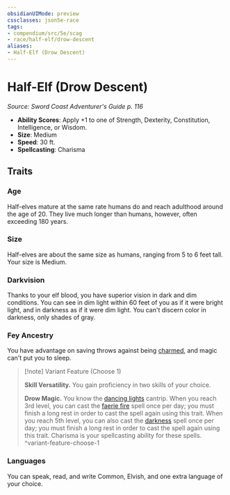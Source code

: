 ```yaml
---
obsidianUIMode: preview
cssclasses: json5e-race
tags:
- compendium/src/5e/scag
- race/half-elf/drow-descent
aliases:
- Half-Elf (Drow Descent)
---
```

# Half-Elf (Drow Descent)
*Source: Sword Coast Adventurer's Guide p. 116*  


- **Ability Scores**: Apply +1 to one of Strength, Dexterity, Constitution, Intelligence, or Wisdom.
- **Size**: Medium
- **Speed**: 30 ft.
- **Spellcasting**: Charisma

## Traits

### Age

Half-elves mature at the same rate humans do and reach adulthood around the age of 20. They live much longer than humans, however, often exceeding 180 years.

### Size

Half-elves are about the same size as humans, ranging from 5 to 6 feet tall. Your size is Medium.

### Darkvision

Thanks to your elf blood, you have superior vision in dark and dim conditions. You can see in dim light within 60 feet of you as if it were bright light, and in darkness as if it were dim light. You can't discern color in darkness, only shades of gray.

### Fey Ancestry

You have advantage on saving throws against being [charmed](conditions.md#Charmed), and magic can't put you to sleep.

> [!note] Variant Feature (Choose 1)
> 
> **Skill Versatility.** You gain proficiency in two skills of your choice.
> 
> **Drow Magic.** You know the [dancing lights](/3-Mechanics/CLI/spells/dancing-lights-xphb.md) cantrip. When you reach 3rd level, you can cast the [faerie fire](/3-Mechanics/CLI/spells/faerie-fire-xphb.md) spell once per day; you must finish a long rest in order to cast the spell again using this trait. When you reach 5th level, you can also cast the [darkness](/3-Mechanics/CLI/spells/darkness-xphb.md) spell once per day; you must finish a long rest in order to cast the spell again using this trait. Charisma is your spellcasting ability for these spells.
^variant-feature-choose-1

### Languages

You can speak, read, and write Common, Elvish, and one extra language of your choice.